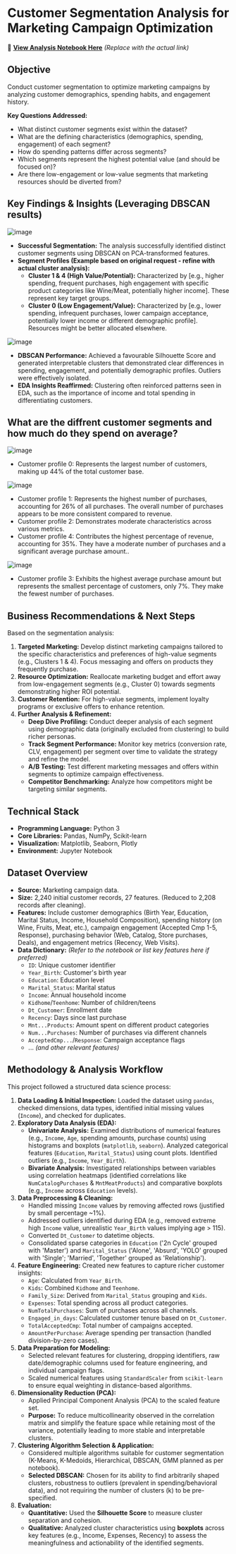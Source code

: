 # Customer Segmentation Analysis for Marketing Campaign Optimization

🔗 **[View Analysis Notebook Here](YOUR_NOTEBOOK_LINK_HERE)** *(Replace with the actual link)*

## Objective
Conduct customer segmentation to optimize marketing campaigns by analyzing customer demographics, spending habits, and engagement history.


**Key Questions Addressed:**
* What distinct customer segments exist within the dataset?
* What are the defining characteristics (demographics, spending, engagement) of each segment?
* How do spending patterns differ across segments?
* Which segments represent the highest potential value (and should be focused on)?
* Are there low-engagement or low-value segments that marketing resources should be diverted from?

## Key Findings & Insights (Leveraging DBSCAN results)
![image](https://github.com/user-attachments/assets/b99233a9-aa5f-4b69-8bf8-9e1811318944)


* **Successful Segmentation:** The analysis successfully identified distinct customer segments using DBSCAN on PCA-transformed features.
* **Segment Profiles (Example based on original request - refine with actual cluster analysis):**
    * **Cluster 1 & 4 (High Value/Potential):** Characterized by [e.g., higher spending, frequent purchases, high engagement with specific product categories like Wine/Meat, potentially higher income]. These represent key target groups.
    * **Cluster 0 (Low Engagement/Value):** Characterized by [e.g., lower spending, infrequent purchases, lower campaign acceptance, potentially lower income or different demographic profile]. Resources might be better allocated elsewhere.

![image](https://github.com/user-attachments/assets/ee25134c-aa0c-48fc-b84c-5d30d983545f)
* **DBSCAN Performance:** Achieved a favourable Silhouette Score and generated interpretable clusters that demonstrated clear differences in spending, engagement, and potentially demographic profiles. Outliers were effectively isolated.
* **EDA Insights Reaffirmed:** Clustering often reinforced patterns seen in EDA, such as the importance of income and total spending in differentiating customers.

## What are the diffrent customer segments and how much do they spend on average?
![image](https://github.com/user-attachments/assets/c81671d6-2b8f-44f2-9dea-9b10555e5625)

* Customer profile 0: Represents the largest number of customers, making up 44% of the total customer base.
  
![image](https://github.com/user-attachments/assets/2e01ba9e-46cd-43fd-957e-0520ed417592)

* Customer profile 1: Represents the highest number of purchases, accounting for 26% of all purchases. The overall number of purchases appears to be more consistent compared to revenue.
* Customer profile 2: Demonstrates moderate characteristics across various metrics.
* Customer profile 4: Contributes the highest percentage of revenue, accounting for 35%. They have a moderate number of purchases and a significant average purchase amount..

![image](https://github.com/user-attachments/assets/9b22590d-24d1-4dfa-8d5f-43fb3f8a2c6a)

* Customer profile 3: Exhibits the highest average purchase amount but represents the smallest percentage of customers, only 7%. They make the fewest number of purchases.









## Business Recommendations & Next Steps


Based on the segmentation analysis:

1.  **Targeted Marketing:** Develop distinct marketing campaigns tailored to the specific characteristics and preferences of high-value segments (e.g., Clusters 1 & 4). Focus messaging and offers on products they frequently purchase.
2.  **Resource Optimization:** Reallocate marketing budget and effort away from low-engagement segments (e.g., Cluster 0) towards segments demonstrating higher ROI potential.
3.  **Customer Retention:** For high-value segments, implement loyalty programs or exclusive offers to enhance retention.
4.  **Further Analysis & Refinement:**
    * **Deep Dive Profiling:** Conduct deeper analysis of each segment using demographic data (originally excluded from clustering) to build richer personas.
    * **Track Segment Performance:** Monitor key metrics (conversion rate, CLV, engagement) per segment over time to validate the strategy and refine the model.
    * **A/B Testing:** Test different marketing messages and offers within segments to optimize campaign effectiveness.
    * **Competitor Benchmarking:** Analyze how competitors might be targeting similar segments.

## Technical Stack

* **Programming Language:** Python 3
* **Core Libraries:** Pandas, NumPy, Scikit-learn
* **Visualization:** Matplotlib, Seaborn, Plotly
* **Environment:** Jupyter Notebook

## Dataset Overview

* **Source:** Marketing campaign data.
* **Size:** 2,240 initial customer records, 27 features. (Reduced to 2,208 records after cleaning).
* **Features:** Include customer demographics (Birth Year, Education, Marital Status, Income, Household Composition), spending history (on Wine, Fruits, Meat, etc.), campaign engagement (Accepted Cmp 1-5, Response), purchasing behavior (Web, Catalog, Store purchases, Deals), and engagement metrics (Recency, Web Visits).
* **Data Dictionary:** *(Refer to the notebook or list key features here if preferred)*
    * `ID`: Unique customer identifier
    * `Year_Birth`: Customer's birth year
    * `Education`: Education level
    * `Marital_Status`: Marital status
    * `Income`: Annual household income
    * `Kidhome`/`Teenhome`: Number of children/teens
    * `Dt_Customer`: Enrollment date
    * `Recency`: Days since last purchase
    * `Mnt...Products`: Amount spent on different product categories
    * `Num...Purchases`: Number of purchases via different channels
    * `AcceptedCmp...`/`Response`: Campaign acceptance flags
    * ... *(and other relevant features)*

## Methodology & Analysis Workflow

This project followed a structured data science process:

1.  **Data Loading & Initial Inspection:** Loaded the dataset using `pandas`, checked dimensions, data types, identified initial missing values (`Income`), and checked for duplicates.
2.  **Exploratory Data Analysis (EDA):**
    * **Univariate Analysis:** Examined distributions of numerical features (e.g., `Income`, `Age`, spending amounts, purchase counts) using histograms and boxplots (`matplotlib`, `seaborn`). Analyzed categorical features (`Education`, `Marital_Status`) using count plots. Identified outliers (e.g., `Income`, `Year_Birth`).
    * **Bivariate Analysis:** Investigated relationships between variables using correlation heatmaps (identified correlations like `NumCatalogPurchases` & `MntMeatProducts`) and comparative boxplots (e.g., `Income` across `Education` levels).
3.  **Data Preprocessing & Cleaning:**
    * Handled missing `Income` values by removing affected rows (justified by small percentage ~1%).
    * Addressed outliers identified during EDA (e.g., removed extreme high `Income` value, unrealistic `Year_Birth` values implying age > 115).
    * Converted `Dt_Customer` to datetime objects.
    * Consolidated sparse categories in `Education` ('2n Cycle' grouped with 'Master') and `Marital_Status` ('Alone', 'Absurd', 'YOLO' grouped with 'Single'; 'Married', 'Together' grouped as 'Relationship').
4.  **Feature Engineering:** Created new features to capture richer customer insights:
    * `Age`: Calculated from `Year_Birth`.
    * `Kids`: Combined `Kidhome` and `Teenhome`.
    * `Family_Size`: Derived from `Marital_Status` grouping and `Kids`.
    * `Expenses`: Total spending across all product categories.
    * `NumTotalPurchases`: Sum of purchases across all channels.
    * `Engaged_in_days`: Calculated customer tenure based on `Dt_Customer`.
    * `TotalAcceptedCmp`: Total number of campaigns accepted.
    * `AmountPerPurchase`: Average spending per transaction (handled division-by-zero cases).
5.  **Data Preparation for Modeling:**
    * Selected relevant features for clustering, dropping identifiers, raw date/demographic columns used for feature engineering, and individual campaign flags.
    * Scaled numerical features using `StandardScaler` from `scikit-learn` to ensure equal weighting in distance-based algorithms.
6.  **Dimensionality Reduction (PCA):**
    * Applied Principal Component Analysis (PCA) to the scaled feature set.
    * **Purpose:** To reduce multicollinearity observed in the correlation matrix and simplify the feature space while retaining most of the variance, potentially leading to more stable and interpretable clusters.
7.  **Clustering Algorithm Selection & Application:**
    * Considered multiple algorithms suitable for customer segmentation (K-Means, K-Medoids, Hierarchical, DBSCAN, GMM planned as per notebook).
    * **Selected DBSCAN:** Chosen for its ability to find arbitrarily shaped clusters, robustness to outliers (prevalent in spending/behavioral data), and not requiring the number of clusters (k) to be pre-specified.
8.  **Evaluation:**
    * **Quantitative:** Used the **Silhouette Score** to measure cluster separation and cohesion.
    * **Qualitative:** Analyzed cluster characteristics using **boxplots** across key features (e.g., Income, Expenses, Recency) to assess the meaningfulness and actionability of the identified segments.

